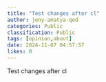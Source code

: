 ```yaml
---
title: "Test changes after cl"
author: jeny-amatya-qed
categories: Public
classification: Public
tags: [opinion,about]
date: 2024-11-07 04:57:57 
likes: 0
---
```


Test changes after cl